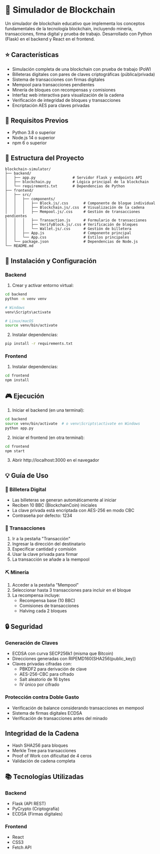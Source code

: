 # 🔗 Simulador de Blockchain

Un simulador de blockchain educativo que implementa los conceptos fundamentales de la tecnología blockchain, incluyendo minería, transacciones, firma digital y prueba de trabajo. Desarrollado con Python (Flask) en el backend y React en el frontend.

## ⭐ Características

- Simulación completa de una blockchain con prueba de trabajo (PoW)
- Billeteras digitales con pares de claves criptográficas (pública/privada)
- Sistema de transacciones con firmas digitales
- Mempool para transacciones pendientes
- Minería de bloques con recompensas y comisiones
- Interfaz web interactiva para visualización de la cadena
- Verificación de integridad de bloques y transacciones
- Encriptación AES para claves privadas

## 🔧 Requisitos Previos

- Python 3.8 o superior
- Node.js 14 o superior
- npm 6 o superior

## 📁 Estructura del Proyecto

```
blockchain-simulator/
├── backend/
│   ├── app.py                 # Servidor Flask y endpoints API
│   ├── blockchain.py          # Lógica principal de la blockchain
│   └── requirements.txt       # Dependencias de Python
├── frontend/
│   ├── src/
│   │   ├── components/
│   │   │   ├── Block.js/.css       # Componente de bloque individual
│   │   │   ├── Blockchain.js/.css  # Visualización de la cadena
│   │   │   ├── Mempool.js/.css     # Gestión de transacciones pendientes
│   │   │   ├── Transaction.js      # Formulario de transacciones
│   │   │   ├── VerifyBlock.js/.css # Verificación de bloques
│   │   │   └── Wallet.js/.css      # Gestión de billetera
│   │   ├── App.js                  # Componente principal
│   │   └── App.css                 # Estilos principales
│   └── package.json                # Dependencias de Node.js
└── README.md
```

## 🚀 Instalación y Configuración

### Backend

1. Crear y activar entorno virtual:
```bash
cd backend
python -m venv venv

# Windows
venv\Scripts\activate

# Linux/macOS
source venv/bin/activate
```

2. Instalar dependencias:
```bash
pip install -r requirements.txt
```

### Frontend

1. Instalar dependencias:
```bash
cd frontend
npm install
```

## 🎮 Ejecución

1. Iniciar el backend (en una terminal):
```bash
cd backend
source venv/bin/activate  # o venv\Scripts\activate en Windows
python app.py
```

2. Iniciar el frontend (en otra terminal):
```bash
cd frontend
npm start
```

3. Abrir http://localhost:3000 en el navegador

## 💡 Guía de Uso

### 👛 Billetera Digital
- Las billeteras se generan automáticamente al iniciar
- Reciben 10 BBC (BlockchainCoin) iniciales
- La clave privada está encriptada con AES-256 en modo CBC
- Contraseña por defecto: 1234

### 💸 Transacciones
1. Ir a la pestaña "Transacción"
2. Ingresar la dirección del destinatario
3. Especificar cantidad y comisión
4. Usar la clave privada para firmar
5. La transacción se añade a la mempool

### ⛏️ Minería
1. Acceder a la pestaña "Mempool"
2. Seleccionar hasta 3 transacciones para incluir en el bloque
3. La recompensa incluye:
    - Recompensa base (10 BBC)
    - Comisiones de transacciones
    - Halving cada 2 bloques  

## 🔒 Seguridad

### Generación de Claves
- ECDSA con curva SECP256k1 (misma que Bitcoin)
- Direcciones generadas con RIPEMD160(SHA256(public_key))
- Claves privadas cifradas con:
    - PBKDF2 para derivación de clave
    - AES-256-CBC para cifrado
    - Salt aleatorio de 16 bytes
    - IV único por cifrado

### Protección contra Doble Gasto
- Verificación de balance considerando transacciones en mempool
- Sistema de firmas digitales ECDSA
- Verificación de transacciones antes del minado

## Integridad de la Cadena
- Hash SHA256 para bloques
- Merkle Tree para transacciones
- Proof of Work con dificultad de 4 ceros
- Validación de cadena completa

## 📚 Tecnologías Utilizadas

### Backend
- Flask (API REST)
- PyCrypto (Criptografía)
- ECDSA (Firmas digitales)

### Frontend
- React
- CSS3
- Fetch API